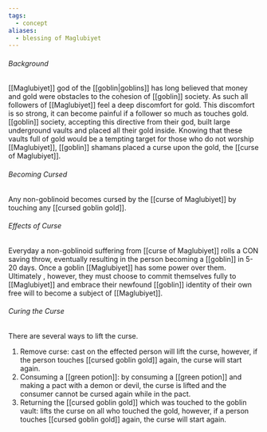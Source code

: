 ```yaml
---
tags:
  - concept
aliases:
  - blessing of Maglubiyet
---
```

###### Background
[[Maglubiyet]] god of the [[goblin|goblins]] has long believed that money and gold were obstacles to the cohesion of [[goblin]] society.  As such all followers of [[Maglubiyet]] feel a deep discomfort for gold. This discomfort is so strong, it can become painful if a follower so much as touches gold.  [[goblin]] society, accepting this directive from their god, built large underground vaults and placed all their gold inside.  Knowing that these vaults full of gold would be a tempting target for those who do not worship [[Maglubiyet]], [[goblin]] shamans placed a curse upon the gold, the [[curse of Maglubiyet]].

###### Becoming Cursed
Any non-goblinoid becomes cursed by the [[curse of Maglubiyet]] by touching any [[cursed goblin gold]].

###### Effects of Curse
Everyday a non-goblinoid suffering from [[curse of Maglubiyet]] rolls a CON saving throw, eventually resulting in the person becoming a [[goblin]] in 5-20 days.  Once a goblin [[Maglubiyet]] has some power over them.  Ultimately , however, they must choose to commit themselves fully to [[Maglubiyet]] and embrace their newfound [[goblin]] identity of their own free will to become a subject of [[Maglubiyet]].

###### Curing the Curse
There are several ways to lift the curse.
1. Remove curse: cast on the effected person will lift the curse, however, if the person touches [[cursed goblin gold]] again, the curse will start again.
2. Consuming a [[green potion]]: by consuming a [[green potion]] and making a pact with a demon or devil, the curse is lifted and the consumer cannot be cursed again while in the pact.
3. Returning the [[cursed goblin gold]] which was touched to the goblin vault: lifts the curse on all who touched the gold, however, if a person touches [[cursed goblin gold]] again, the curse will start again.
